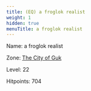 ```yaml
---
title: (EQ) a froglok realist
weight: 1
hidden: true
menuTitle: a froglok realist
---
```


Name: a froglok realist


Zone: [The City of Guk](/en/eq/exploration/the_city_of_guk)

Level: 22

Hitpoints: 704